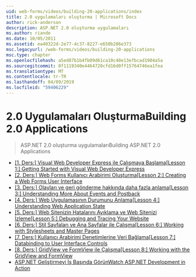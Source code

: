 ```yaml
---
uid: web-forms/videos/building-20-applications/index
title: 2.0 uygulamaları oluşturma | Microsoft Docs
author: rick-anderson
description: ASP.NET 2.0 oluşturma uygulamaları
ms.author: riande
ms.date: 10/05/2011
ms.assetid: ea40322d-2e77-4c37-8227-e650b286e373
msc.legacyurl: /web-forms/videos/building-20-applications
msc.type: chapter
ms.openlocfilehash: a5ed87b1b4fb09d61ca10c40e13efbcad1904a5a
ms.sourcegitcommit: 0f1119340e4464720cfd16d0ff15764746ea1fea
ms.translationtype: MT
ms.contentlocale: tr-TR
ms.lasthandoff: 04/09/2019
ms.locfileid: "59406229"
---
```

# <a name="building-20-applications"></a><span data-ttu-id="571b1-103">2.0 Uygulamaları Oluşturma</span><span class="sxs-lookup"><span data-stu-id="571b1-103">Building 2.0 Applications</span></span>

> <span data-ttu-id="571b1-104">ASP.NET 2.0 oluşturma uygulamaları</span><span class="sxs-lookup"><span data-stu-id="571b1-104">Building ASP.NET 2.0 Applications</span></span>


- [<span data-ttu-id="571b1-105">[1. Ders:] Visual Web Developer Express ile Çalışmaya Başlama</span><span class="sxs-lookup"><span data-stu-id="571b1-105">[Lesson 1:] Getting Started with Visual Web Developer Express</span></span>](lesson-1-getting-started-with-visual-web-developer-express.md)
- [<span data-ttu-id="571b1-106">[2. Ders:] Web Forms Kullanıcı Arabirimi Oluşturma</span><span class="sxs-lookup"><span data-stu-id="571b1-106">[Lesson 2:] Creating a Web Forms User Interface</span></span>](lesson-2-creating-a-web-forms-user-interface.md)
- [<span data-ttu-id="571b1-107">[3. Ders:] Olayları ve geri gönderme hakkında daha fazla anlama</span><span class="sxs-lookup"><span data-stu-id="571b1-107">[Lesson 3:] Understanding More About Events and Postback</span></span>](lesson-3-understanding-more-about-events-and-postback.md)
- [<span data-ttu-id="571b1-108">[4. Ders:] Web Uygulamasının Durumunu Anlama</span><span class="sxs-lookup"><span data-stu-id="571b1-108">[Lesson 4:] Understanding Web Application State</span></span>](lesson-4-understanding-web-application-state.md)
- [<span data-ttu-id="571b1-109">[5. Ders:] Web Sitenizin Hatalarını Ayıklama ve Web Sitenizi İzleme</span><span class="sxs-lookup"><span data-stu-id="571b1-109">[Lesson 5:] Debugging and Tracing Your Website</span></span>](lesson-5-debugging-and-tracing-your-website.md)
- [<span data-ttu-id="571b1-110">[6. Ders:] Stil Sayfaları ve Ana Sayfalar ile Çalışma</span><span class="sxs-lookup"><span data-stu-id="571b1-110">[Lesson 6:] Working with Stylesheets and Master Pages</span></span>](lesson-6-working-with-stylesheets-and-master-pages.md)
- [<span data-ttu-id="571b1-111">[7. Ders:] Kullanıcı Arabirimi Denetimlerine Veri Bağlama</span><span class="sxs-lookup"><span data-stu-id="571b1-111">[Lesson 7:] Databinding to User Interface Controls</span></span>](lesson-7-databinding-to-user-interface-controls.md)
- [<span data-ttu-id="571b1-112">[8. Ders:] GridView ve FormView ile Çalışma</span><span class="sxs-lookup"><span data-stu-id="571b1-112">[Lesson 8:] Working with the GridView and FormView</span></span>](lesson-8-working-with-the-gridview-and-formview.md)
- [<span data-ttu-id="571b1-113">ASP.NET Geliştirmeyi İş Başında Görün</span><span class="sxs-lookup"><span data-stu-id="571b1-113">Watch ASP.NET Development in Action</span></span>](watch-aspnet-development-in-action.md)

